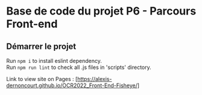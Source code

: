# Base de code du projet P6 - Parcours Front-end

## Démarrer le projet
Run `npm i` to install eslint dependency.  
Run `npm run lint` to check all .js files in 'scripts' directory.

Link to view site on Pages : [https://alexis-dernoncourt.github.io/OCR2022_Front-End-Fisheye/]


